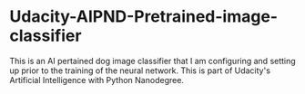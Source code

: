 # Udacity-AIPND-Pretrained-image-classifier
This is an AI pertained dog image classifier that I am configuring and setting up prior to the training of the neural network. This is part of Udacity's Artificial Intelligence with Python Nanodegree. 
